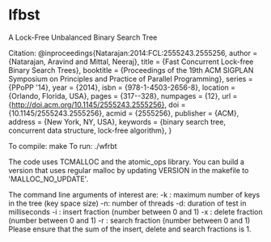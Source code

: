 # lfbst
A Lock-Free Unbalanced Binary Search Tree

Citation:
@inproceedings{Natarajan:2014:FCL:2555243.2555256,
 author = {Natarajan, Aravind and Mittal, Neeraj},
 title = {Fast Concurrent Lock-free Binary Search Trees},
 booktitle = {Proceedings of the 19th ACM SIGPLAN Symposium on Principles and Practice of Parallel Programming},
 series = {PPoPP '14},
 year = {2014},
 isbn = {978-1-4503-2656-8},
 location = {Orlando, Florida, USA},
 pages = {317--328},
 numpages = {12},
 url = {http://doi.acm.org/10.1145/2555243.2555256},
 doi = {10.1145/2555243.2555256},
 acmid = {2555256},
 publisher = {ACM},
 address = {New York, NY, USA},
 keywords = {binary search tree, concurrent data structure, lock-free algorithm},
} 

To compile: make
To run: ./wfrbt <command line arguments>

The code uses TCMALLOC and the atomic_ops library. You can build a version that uses regular malloc by updating VERSION in the makefile to 'MALLOC_NO_UPDATE'.

The command line arguments of interest are:
-k : maximum number of keys in the tree (key space size)
-n: number of threads
-d: duration of test in milliseconds
-i : insert fraction (number between 0 and 1)
-x : delete fraction (number between 0 and 1)
-r : search fraction (number between 0 and 1)
Please ensure that the sum of the insert, delete and search fractions is 1.

